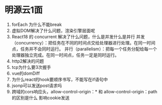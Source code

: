# 明源云1面

1. forEach 为什么不能break
2. 虚拟DOM解决了什么问题，渲染引擎层面呢
3. React18 的 concurrent 解决了什么问题，什么是并发什么是并行
   并发（concurrency）：把任务在不同的时间点交给处理器进行处理。在同一时间点，任务并不会同时运行。
   并行（parallelism）：把每一个任务分配给每一个处理器独立完成。在同一时间点，任务一定是同时运行。
4. http2解决的问题
5. tcp为什么要3次握手
6. vue的domDiff
7. 为什么react的hook要顺序书写，不能写在if语句中
8. jsonp可以发送post请求吗
9. 跨域的cors响应头，allow-control-origin：* 和 allow-control-origin：path 的区别是什么
    影响cookie发送
